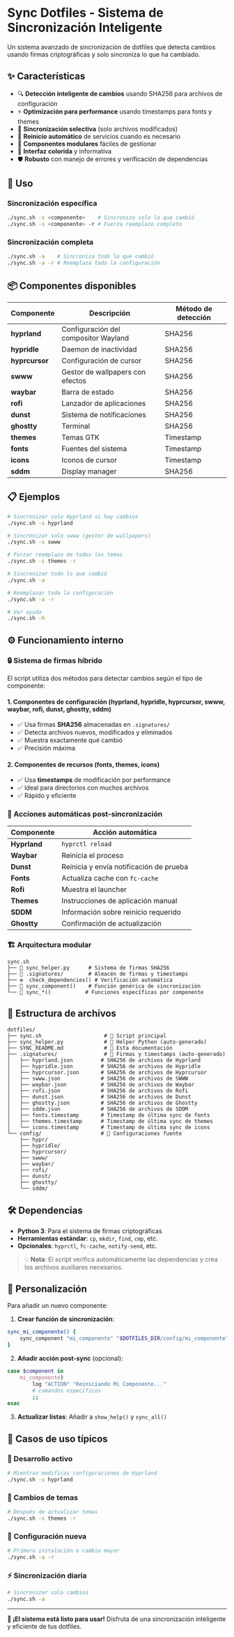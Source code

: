 # Sync Dotfiles - Sistema de Sincronización Inteligente

Un sistema avanzado de sincronización de dotfiles que detecta cambios usando firmas criptográficas y solo sincroniza lo que ha cambiado.

## ✨ Características

- 🔍 **Detección inteligente de cambios** usando SHA256 para archivos de configuración
- ⚡  **Optimización para performance** usando timestamps para fonts y themes
- 🚀 **Sincronización selectiva** (solo archivos modificados)
- 🔄 **Reinicio automático** de servicios cuando es necesario
- 📁 **Componentes modulares** fáciles de gestionar
- 🎨 **Interfaz colorida** y informativa
- 🛡️ **Robusto** con manejo de errores y verificación de dependencias

## 🚀 Uso

### Sincronización específica
```bash
./sync.sh -s <componente>    # Sincroniza solo lo que cambió
./sync.sh -s <componente> -r # Fuerza reemplazo completo
```

### Sincronización completa
```bash
./sync.sh -a    # Sincroniza todo lo que cambió
./sync.sh -a -r # Reemplaza toda la configuración
```

## 📦 Componentes disponibles

| Componente | Descripción | Método de detección |
|------------|-------------|-------------------|
| **hyprland** | Configuración del compositor Wayland | SHA256 |
| **hypridle** | Daemon de inactividad | SHA256 |
| **hyprcursor** | Configuración de cursor | SHA256 |
| **swww** | Gestor de wallpapers con efectos | SHA256 |
| **waybar** | Barra de estado | SHA256 |
| **rofi** | Lanzador de aplicaciones | SHA256 |
| **dunst** | Sistema de notificaciones | SHA256 |
| **ghostty** | Terminal | SHA256 |
| **themes** | Temas GTK | Timestamp |
| **fonts** | Fuentes del sistema | Timestamp |
| **icons** | Iconos de cursor | Timestamp |
| **sddm** | Display manager | SHA256 |

## 📋 Ejemplos

```bash
# Sincronizar solo Hyprland si hay cambios
./sync.sh -s hyprland

# Sincronizar solo swww (gestor de wallpapers)
./sync.sh -s swww

# Forzar reemplazo de todos los temas
./sync.sh -s themes -r

# Sincronizar todo lo que cambió
./sync.sh -a

# Reemplazar toda la configuración
./sync.sh -a -r

# Ver ayuda
./sync.sh -h
```

## ⚙️ Funcionamiento interno

### 🔒 Sistema de firmas híbrido

El script utiliza dos métodos para detectar cambios según el tipo de componente:

#### 1. **Componentes de configuración** (hyprland, hypridle, hyprcursor, swww, waybar, rofi, dunst, ghostty, sddm)
- ✅ Usa firmas **SHA256** almacenadas en `.signatures/`
- ✅ Detecta archivos nuevos, modificados y eliminados
- ✅ Muestra exactamente qué cambió
- ✅ Precisión máxima

#### 2. **Componentes de recursos** (fonts, themes, icons)
- ✅ Usa **timestamps** de modificación por performance
- ✅ Ideal para directorios con muchos archivos
- ✅ Rápido y eficiente

### 🔄 Acciones automáticas post-sincronización

| Componente | Acción automática |
|------------|------------------|
| **Hyprland** | `hyprctl reload` |
| **Waybar** | Reinicia el proceso |
| **Dunst** | Reinicia y envía notificación de prueba |
| **Fonts** | Actualiza cache con `fc-cache` |
| **Rofi** | Muestra el launcher |
| **Themes** | Instrucciones de aplicación manual |
| **SDDM** | Información sobre reinicio requerido |
| **Ghostty** | Confirmación de actualización |

### 🏗️ Arquitectura modular

```
sync.sh
├── 🐍 sync_helper.py      # Sistema de firmas SHA256
├── 📁 .signatures/        # Almacén de firmas y timestamps
├── ⚙️  check_dependencies() # Verificación automática
├── 🔧 sync_component()    # Función genérica de sincronización
└── 🎯 sync_*()           # Funciones específicas por componente
```

## 📁 Estructura de archivos

```
dotfiles/
├── sync.sh                    # 🚀 Script principal
├── sync_helper.py             # 🐍 Helper Python (auto-generado)
├── SYNC_README.md             # 📖 Esta documentación
├── .signatures/               # 🔐 Firmas y timestamps (auto-generado)
│   ├── hyprland.json         # SHA256 de archivos de Hyprland
│   ├── hypridle.json         # SHA256 de archivos de Hypridle
│   ├── hyprcursor.json       # SHA256 de archivos de Hyprcursor
│   ├── swww.json             # SHA256 de archivos de SWWW
│   ├── waybar.json           # SHA256 de archivos de Waybar
│   ├── rofi.json             # SHA256 de archivos de Rofi
│   ├── dunst.json            # SHA256 de archivos de Dunst
│   ├── ghostty.json          # SHA256 de archivos de Ghostty
│   ├── sddm.json             # SHA256 de archivos de SDDM
│   ├── fonts.timestamp       # Timestamp de última sync de fonts
│   ├── themes.timestamp      # Timestamp de última sync de themes
│   └── icons.timestamp       # Timestamp de última sync de icons
└── config/                   # 📂 Configuraciones fuente
    ├── hypr/
    ├── hypridle/
    ├── hyprcursor/
    ├── swww/
    ├── waybar/
    ├── rofi/
    ├── dunst/
    ├── ghostty/
    └── sddm/
```

## 🛠️ Dependencias

- **Python 3**: Para el sistema de firmas criptográficas
- **Herramientas estándar**: `cp`, `mkdir`, `find`, `cmp`, etc.
- **Opcionales**: `hyprctl`, `fc-cache`, `notify-send`, etc.

> 💡 **Nota**: El script verifica automáticamente las dependencias y crea los archivos auxiliares necesarios.

## 🔧 Personalización

Para añadir un nuevo componente:

1. **Crear función de sincronización**:
```bash
sync_mi_componente() {
    sync_component "mi_componente" "$DOTFILES_DIR/config/mi_componente" "$CONFIG_DIR/mi_componente" "Mi Componente"
}
```

2. **Añadir acción post-sync** (opcional):
```bash
case $component in
    mi_componente)
        log "ACTION" "Reiniciando Mi Componente..."
        # comandos específicos
        ;;
esac
```

3. **Actualizar listas**: Añadir a `show_help()` y `sync_all()`

## 🎯 Casos de uso típicos

### 🔄 Desarrollo activo
```bash
# Mientras modificas configuraciones de Hyprland
./sync.sh -s hyprland
```

### 🎨 Cambios de temas
```bash
# Después de actualizar temas
./sync.sh -s themes -r
```

### 🚀 Configuración nueva
```bash
# Primera instalación o cambio mayor
./sync.sh -a -r
```

### ⚡ Sincronización diaria
```bash
# Sincronizar solo cambios
./sync.sh -a
```

---

**🎉 ¡El sistema está listo para usar!** Disfruta de una sincronización inteligente y eficiente de tus dotfiles.
